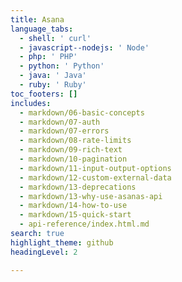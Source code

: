 ```yaml
---
title: Asana
language_tabs:
  - shell: ' curl'
  - javascript--nodejs: ' Node'
  - php: ' PHP'
  - python: ' Python'
  - java: ' Java'
  - ruby: ' Ruby'
toc_footers: []
includes:
  - markdown/06-basic-concepts
  - markdown/07-auth
  - markdown/07-errors
  - markdown/08-rate-limits
  - markdown/09-rich-text
  - markdown/10-pagination
  - markdown/11-input-output-options
  - markdown/12-custom-external-data
  - markdown/13-deprecations
  - markdown/13-why-use-asanas-api
  - markdown/14-how-to-use
  - markdown/15-quick-start
  - api-reference/index.html.md
search: true
highlight_theme: github
headingLevel: 2

---
```

